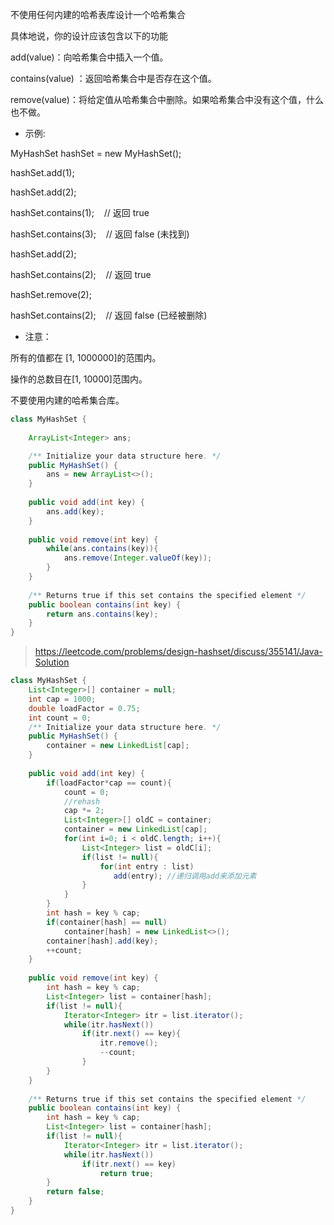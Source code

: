 不使用任何内建的哈希表库设计一个哈希集合

具体地说，你的设计应该包含以下的功能

add(value)：向哈希集合中插入一个值。

contains(value) ：返回哈希集合中是否存在这个值。

remove(value)：将给定值从哈希集合中删除。如果哈希集合中没有这个值，什么也不做。

- 示例:

MyHashSet hashSet = new MyHashSet();

hashSet.add(1);    

hashSet.add(2);         

hashSet.contains(1);    // 返回 true

hashSet.contains(3);    // 返回 false (未找到)

hashSet.add(2);          

hashSet.contains(2);    // 返回 true

hashSet.remove(2);          

hashSet.contains(2);    // 返回  false (已经被删除)

- 注意：

所有的值都在 [1, 1000000]的范围内。

操作的总数目在[1, 10000]范围内。

不要使用内建的哈希集合库。
```java
class MyHashSet {
    
    ArrayList<Integer> ans;

    /** Initialize your data structure here. */
    public MyHashSet() {
        ans = new ArrayList<>();
    }
    
    public void add(int key) {
        ans.add(key);
    }
    
    public void remove(int key) {
        while(ans.contains(key)){
            ans.remove(Integer.valueOf(key));
        }
    }
    
    /** Returns true if this set contains the specified element */
    public boolean contains(int key) {
        return ans.contains(key);
    }
}
```
>https://leetcode.com/problems/design-hashset/discuss/355141/Java-Solution
```java
class MyHashSet {
    List<Integer>[] container = null;
    int cap = 1000;
    double loadFactor = 0.75;
    int count = 0; 
    /** Initialize your data structure here. */
    public MyHashSet() {
        container = new LinkedList[cap];
    }
    
    public void add(int key) {
        if(loadFactor*cap == count){
            count = 0;
            //rehash
            cap *= 2;
            List<Integer>[] oldC = container;
            container = new LinkedList[cap];
            for(int i=0; i < oldC.length; i++){
                List<Integer> list = oldC[i];
                if(list != null){
                    for(int entry : list)
                       add(entry); //递归调用add来添加元素
                }
            }
        }
        int hash = key % cap;
        if(container[hash] == null)
            container[hash] = new LinkedList<>();
        container[hash].add(key);
        ++count;
    }
    
    public void remove(int key) {
        int hash = key % cap;
        List<Integer> list = container[hash];
        if(list != null){
            Iterator<Integer> itr = list.iterator();
            while(itr.hasNext())
                if(itr.next() == key){
                    itr.remove();
                    --count;
                }
        }
    }
    
    /** Returns true if this set contains the specified element */
    public boolean contains(int key) {
        int hash = key % cap;
        List<Integer> list = container[hash];
        if(list != null){
            Iterator<Integer> itr = list.iterator();
            while(itr.hasNext())
                if(itr.next() == key)
                    return true;
        }
        return false;
    }
}
```
